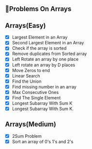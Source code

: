 ## 🚀Problems On Arrays

## Arrays(Easy)
- [x] Largest Element in an Array
- [x] Second Largest Element in an Array
- [x] Check if the array is sorted
- [x] Remove duplicates from Sorted array
- [x] Left Rotate an array by one place
- [x] Left rotate an array by D places
- [x] Move Zeros to end
- [x] Linear Search
- [x] Find the Union
- [x] Find missing number in an array
- [x]  Max Consecutive Ones
- [x] Find The Single Element
- [x] Longest Subarray With Sum K   
- [x] Longest Subarray With Sum K.   

## Arrays(Medium)   
- [x] 2Sum Problem		
- [x] Sort an array of 0's 1's and 2's    